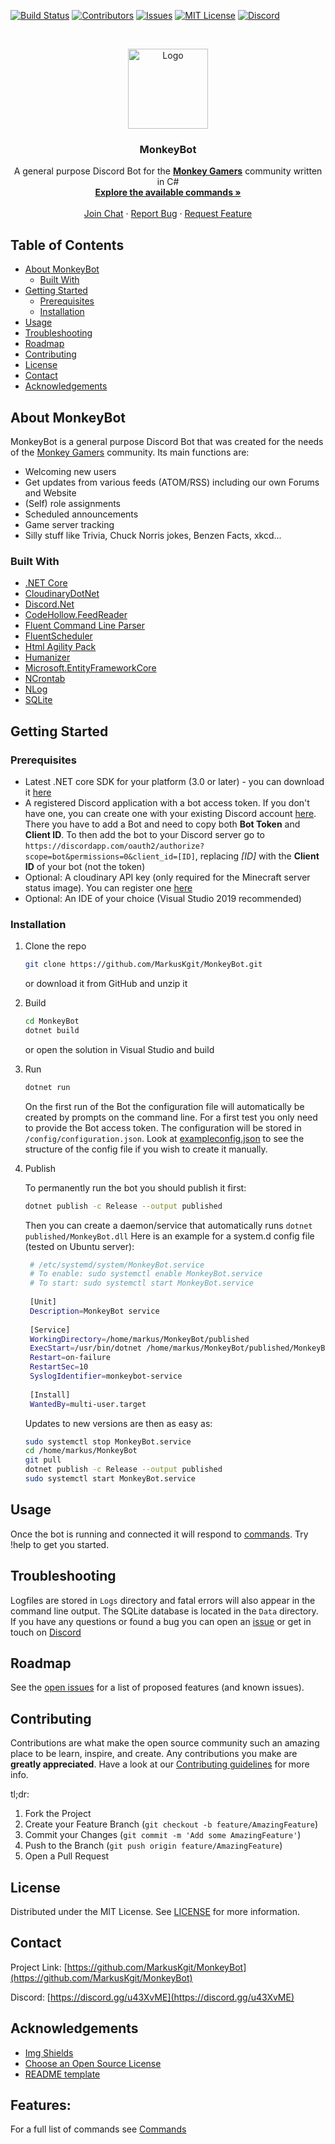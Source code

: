 <!-- PROJECT SHIELDS -->
[![Build Status][build-shield]][build-url]
[![Contributors][contributors-shield]][contributors-url]
[![Issues][issues-shield]][issues-url]
[![MIT License][license-shield]][license-url]
[![Discord][discord-shield]][discord-url]

<!-- PROJECT LOGO -->
<br />
<p align="center">
  <a href="https://github.com/MarkusKgit/MonkeyBot/">
    <img src="https://cdn.discordapp.com/avatars/333959570437177354/102d13432c8b3640262efc35baca0a4a.png?size=128" alt="Logo" width="128" height="128">
  </a>
  <h3 align="center">MonkeyBot</h3>
  <p align="center">
    A general purpose Discord Bot for the <a href="https://www.monkey-gamers.com"><strong>Monkey Gamers</strong></a> community written in C#
    <br />
    <a href="https://github.com/MarkusKgit/MonkeyBot/blob/main/Commands.md"><strong>Explore the available commands »</strong></a>
    <br />
    <br />
    <a href="https://discord.gg/u43XvME">Join Chat</a>
    ·
    <a href="https://github.com/MarkusKgit/MonkeyBot/issues">Report Bug</a>
    ·
    <a href="https://github.com/MarkusKgit/MonkeyBot/issues">Request Feature</a>
  </p>
</p>

<!-- TABLE OF CONTENTS -->
## Table of Contents

* [About MonkeyBot](#about-monkeybot)
  * [Built With](#built-with)
* [Getting Started](#getting-started)
  * [Prerequisites](#prerequisites)
  * [Installation](#installation)
* [Usage](#usage)
* [Troubleshooting](#troubleshooting)
* [Roadmap](#roadmap)
* [Contributing](#contributing)
* [License](#license)
* [Contact](#contact)
* [Acknowledgements](#acknowledgements)



<!-- ABOUT THE PROJECT -->
## About MonkeyBot

MonkeyBot is a general purpose Discord Bot that was created for the needs of the [Monkey Gamers](https://www.monkey-gamers.com) community. Its main functions are:
* Welcoming new users
* Get updates from various feeds (ATOM/RSS) including our own Forums and Website
* (Self) role assignments
* Scheduled announcements
* Game server tracking
* Silly stuff like Trivia, Chuck Norris jokes, Benzen Facts, xkcd...


### Built With

* [.NET Core](https://docs.microsoft.com/en-us/dotnet/core/)
* [CloudinaryDotNet](https://github.com/cloudinary/CloudinaryDotNet)
* [Discord.Net](https://github.com/RogueException/Discord.Net)
* [CodeHollow.FeedReader](https://github.com/codehollow/FeedReader/)
* [Fluent Command Line Parser](https://github.com/PingmanTools/fluent-command-line-parser/tree/netstandard)
* [FluentScheduler](https://github.com/fluentscheduler/FluentScheduler)
* [Html Agility Pack](https://github.com/zzzprojects/html-agility-pack)
* [Humanizer](https://github.com/Humanizr/Humanizer)
* [Microsoft.EntityFrameworkCore](https://github.com/aspnet/EntityFrameworkCore)
* [NCrontab](https://github.com/atifaziz/NCrontab)
* [NLog](https://github.com/NLog/NLog)
* [SQLite](https://www.sqlite.org/index.html)

<!-- GETTING STARTED -->
## Getting Started


### Prerequisites

* Latest .NET core SDK for your platform (3.0 or later) - you can download it [here](https://dotnet.microsoft.com/download)
* A registered Discord application with a bot access token. If you don't have one, you can create one with your existing Discord account [here](https://discordapp.com/developers/applications/). There you have to add a Bot and need to copy both **Bot Token** and **Client ID**. To then add the bot to your Discord server go to `https://discordapp.com/oauth2/authorize?scope=bot&permissions=0&client_id=[ID]`, replacing *[ID]* with the **Client ID** of your bot (not the token)
* Optional: A cloudinary API key (only required for the Minecraft server status image). You can register one [here](https://cloudinary.com/users/register/free)
* Optional: An IDE of your choice (Visual Studio 2019 recommended)

### Installation

1. Clone the repo

   ```sh
   git clone https://github.com/MarkusKgit/MonkeyBot.git
   ```
   or download it from GitHub and unzip it

2. Build

   ```sh
   cd MonkeyBot
   dotnet build
   ```
   or open the solution in Visual Studio and build

3. Run

   ```sh   
   dotnet run
   ```

   On the first run of the Bot the configuration file will automatically be created by prompts on the command line. For a first test you only need to provide the Bot access token. The configuration will be stored in `/config/configuration.json`. Look at [exampleconfig.json](exampleconfig.json) to see the structure of the config file if you wish to create it manually.

4. Publish 

   To permanently run the bot you should publish it first:
   ```sh
   dotnet publish -c Release --output published
   ```
   Then you can create a daemon/service that automatically runs `dotnet published/MonkeyBot.dll`
   Here is an example for a system.d config file (tested on Ubuntu server):
   ```sh
    # /etc/systemd/system/MonkeyBot.service
    # To enable: sudo systemctl enable MonkeyBot.service
    # To start: sudo systemctl start MonkeyBot.service
    
    [Unit]
    Description=MonkeyBot service
  
    [Service]
    WorkingDirectory=/home/markus/MonkeyBot/published
    ExecStart=/usr/bin/dotnet /home/markus/MonkeyBot/published/MonkeyBot.dll
    Restart=on-failure
    RestartSec=10
    SyslogIdentifier=monkeybot-service
  
    [Install]
    WantedBy=multi-user.target
   ```
   Updates to new versions are then as easy as:
   ```sh
   sudo systemctl stop MonkeyBot.service
   cd /home/markus/MonkeyBot
   git pull
   dotnet publish -c Release --output published
   sudo systemctl start MonkeyBot.service
   ```

## Usage

Once the bot is running and connected it will respond to [commands](Commands.md). 
Try !help to get you started.


## Troubleshooting

Logfiles are stored in `Logs` directory and fatal errors will also appear in the command line output. The SQLite database is located in the `Data` directory.
If you have any questions or found a bug you can open an [issue](https://github.com/MarkusKgit/MonkeyBot/issues) or get in touch on [Discord][discord-url]

<!-- ROADMAP -->
## Roadmap

See the [open issues](https://github.com/MarkusKgit/MonkeyBot/issues) for a list of proposed features (and known issues).



<!-- CONTRIBUTING -->
## Contributing

Contributions are what make the open source community such an amazing place to be learn, inspire, and create. Any contributions you make are **greatly appreciated**. Have a look at our [Contributing guidelines](CONTRIBUTING.md) for more info.

tl;dr:

1. Fork the Project
2. Create your Feature Branch (`git checkout -b feature/AmazingFeature`)
3. Commit your Changes (`git commit -m 'Add some AmazingFeature'`)
4. Push to the Branch (`git push origin feature/AmazingFeature`)
5. Open a Pull Request



<!-- LICENSE -->
## License

Distributed under the MIT License. See [LICENSE](LICENSE) for more information.



<!-- CONTACT -->
## Contact

Project Link: [https://github.com/MarkusKgit/MonkeyBot](https://github.com/MarkusKgit/MonkeyBot)

Discord: [https://discord.gg/u43XvME](https://discord.gg/u43XvME)



<!-- ACKNOWLEDGEMENTS -->
## Acknowledgements
* [Img Shields](https://shields.io)
* [Choose an Open Source License](https://choosealicense.com)
* [README template](https://github.com/othneildrew/Best-README-Template)


## Features:
For a full list of commands see [Commands](Commands.md)

<!-- MARKDOWN LINKS & IMAGES -->
<!-- https://www.markdownguide.org/basic-syntax/#reference-style-links -->
[build-shield]: https://github.com/markuskgit/MonkeyBot/workflows/Build/badge.svg
[build-url]: https://github.com/MarkusKgit/MonkeyBot
[contributors-shield]: https://img.shields.io/github/contributors/MarkusKgit/MonkeyBot.svg?style=flat-square
[contributors-url]: https://github.com/MarkusKgit/MonkeyBot/graphs/contributors
[issues-shield]: https://img.shields.io/github/issues/Markuskgit/MonkeyBot.svg?style=flat-square
[issues-url]: https://github.com/MarkusKgit/MonkeyBot/issues
[license-shield]: https://img.shields.io/badge/license-MIT-green.svg?style=flat-square
[license-url]: LICENSE
[discord-shield]: https://img.shields.io/discord/333960047761817601.svg?style=flat-square
[discord-url]: https://discord.gg/u43XvME
